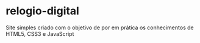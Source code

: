 # relogio-digital
Site simples criado com o objetivo de por em prática os conhecimentos de HTML5, CSS3 e JavaScript
